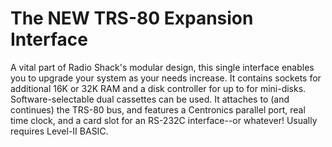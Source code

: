 # The NEW TRS-80 Expansion Interface

A vital part of Radio Shack's modular design, this single interface enables you to upgrade your system as your needs increase. It contains sockets for additional 16K or 32K RAM and a disk controller for up to for mini-disks. Software-selectable dual cassettes can be used. It attaches to (and continues) the TRS-80 bus, and features a Centronics parallel port, real time clock, and a card slot for an RS-232C interface--or whatever! Usually requires Level-II BASIC. 
